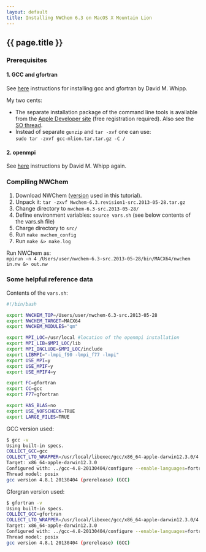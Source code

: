 ```yaml
---
layout: default
title: Installing NWChem 6.3 on MacOS X Mountain Lion
---
```


## {{ page.title }}

### Prerequisites

#### 1. GCC and gfortran
See [here](https://sites.google.com/site/dwhipp/tutorials/mac_compilers#mlion) instructions for installing gcc and gfortran by David M. Whipp.

My two cents:

 * The separate installation package of the command line tools is available from the [Apple Developer site](https://developer.apple.com/downloads/index.action?=Command%20Line%20Tools%20%28OS%20X%20Mountain%20Lion%29) (free registration required). Also see the [SO thread](http://stackoverflow.com/questions/9353444/how-to-use-install-gcc-on-mac-os-x-10-8-xcode-4-4).
 * Instead of separate ```gunzip``` and ```tar -xvf``` one can use:  
```sudo tar -zxvf gcc-mlion.tar.tar.gz -C /```

#### 2. openmpi
See [here](https://sites.google.com/site/dwhipp/tutorials/installing-open-mpi-on-mac-os-x) instructions by David M. Whipp again.

### Compiling NWChem
 1. Download NWChem ([version](http://www.nwchem-sw.org/images/Nwchem-6.3.revision1-src.2013-05-28.tar.gz) used in this tutorial).
 1. Unpack it: ```tar -zxvf Nwchem-6.3.revision1-src.2013-05-28.tar.gz```
 1. Change directory to `nwchem-6.3-src.2013-05-28/`
 1. Define environment variables: `source vars.sh` (see below contents of the vars.sh file)
 1. Charge directory to `src/`
 1. Run `make nwchem_config`
 1. Run `make &> make.log`

Run NWChem as:  
`mpirun -n 4 /Users/user/nwchem-6.3-src.2013-05-28/bin/MACX64/nwchem in.nw &> out.nw`

### Some helpful reference data

Contents of the `vars.sh`:
```bash
#!/bin/bash

export NWCHEM_TOP=/Users/user/nwchem-6.3-src.2013-05-28
export NWCHEM_TARGET=MACX64
export NWCHEM_MODULES="qm"

export MPI_LOC=/usr/local #location of the openmpi installation 
export MPI_LIB=$MPI_LOC/lib
export MPI_INCLUDE=$MPI_LOC/include 
export LIBMPI="-lmpi_f90 -lmpi_f77 -lmpi"
export USE_MPI=y
export USE_MPIF=y
export USE_MPIF4=y

export FC=gfortran
export CC=gcc
export F77=gfortran

export HAS_BLAS=no
export USE_NOFSCHECK=TRUE
export LARGE_FILES=TRUE

```

GCC version used:
```bash
$ gcc -v
Using built-in specs.
COLLECT_GCC=gcc
COLLECT_LTO_WRAPPER=/usr/local/libexec/gcc/x86_64-apple-darwin12.3.0/4.8.1/lto-wrapper
Target: x86_64-apple-darwin12.3.0
Configured with: ../gcc-4.8-20130404/configure --enable-languages=fortran,c++
Thread model: posix
gcc version 4.8.1 20130404 (prerelease) (GCC)
```

Gforgran version used:
```bash
$ gfortran -v
Using built-in specs.
COLLECT_GCC=gfortran
COLLECT_LTO_WRAPPER=/usr/local/libexec/gcc/x86_64-apple-darwin12.3.0/4.8.1/lto-wrapper
Target: x86_64-apple-darwin12.3.0
Configured with: ../gcc-4.8-20130404/configure --enable-languages=fortran,c++
Thread model: posix
gcc version 4.8.1 20130404 (prerelease) (GCC)
```
